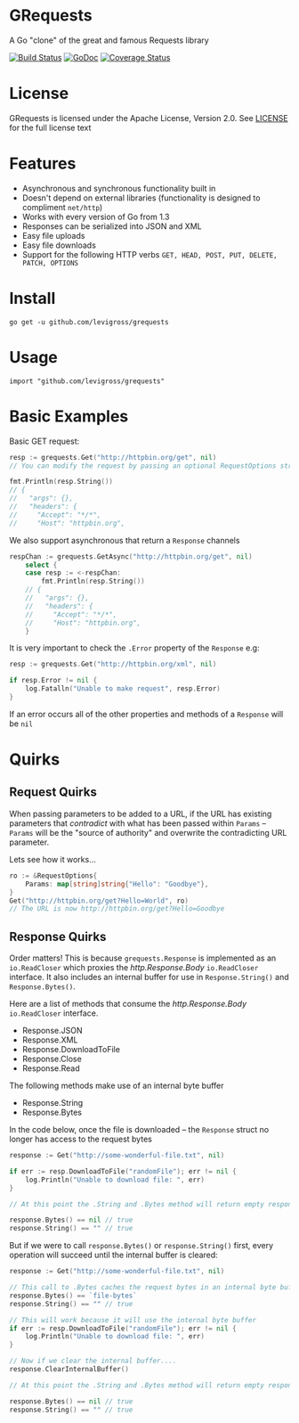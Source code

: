 # GRequests
A Go "clone" of the great and famous Requests library

[![Build Status](https://travis-ci.org/levigross/grequests.svg?branch=master)](https://travis-ci.org/levigross/grequests) [![GoDoc](https://godoc.org/github.com/levigross/grequests?status.svg)](https://godoc.org/github.com/levigross/grequests) [![Coverage Status](https://coveralls.io/repos/levigross/grequests/badge.svg)](https://coveralls.io/r/levigross/grequests)

License
======

GRequests is licensed under the Apache License, Version 2.0. See [LICENSE](LICENSE) for the full license text

Features
========

- Asynchronous and synchronous functionality built in
- Doesn't depend on external libraries (functionality is designed to compliment `net/http`)
- Works with every version of Go from 1.3
- Responses can be serialized into JSON and XML
- Easy file uploads
- Easy file downloads
- Support for the following HTTP verbs `GET, HEAD, POST, PUT, DELETE, PATCH, OPTIONS`

Install
=======
`go get -u github.com/levigross/grequests`

Usage
======
`import "github.com/levigross/grequests"`

Basic Examples
=========
Basic GET request:

```go
resp := grequests.Get("http://httpbin.org/get", nil)
// You can modify the request by passing an optional RequestOptions struct

fmt.Println(resp.String())
// {
//   "args": {},
//   "headers": {
//     "Accept": "*/*",
//     "Host": "httpbin.org",
```
We also support asynchronous that return a `Response` channels

```go
respChan := grequests.GetAsync("http://httpbin.org/get", nil)
	select {
	case resp := <-respChan:
		fmt.Println(resp.String())
    // {
    //   "args": {},
    //   "headers": {
    //     "Accept": "*/*",
    //     "Host": "httpbin.org",
	}

```

It is very important to check the `.Error` property of the `Response` e.g:

```go
resp := grequests.Get("http://httpbin.org/xml", nil)

if resp.Error != nil {
	log.Fatalln("Unable to make request", resp.Error)
}
```

If an error occurs all of the other properties and methods of a `Response` will be `nil`

Quirks
=======
## Request Quirks

When passing parameters to be added to a URL, if the URL has existing parameters that *_contradict_* with what has been passed within `Params` – `Params` will be the "source of authority" and overwrite the contradicting URL parameter.

Lets see how it works...

```go
ro := &RequestOptions{
	Params: map[string]string{"Hello": "Goodbye"},
}
Get("http://httpbin.org/get?Hello=World", ro)
// The URL is now http://httpbin.org/get?Hello=Goodbye
```

## Response Quirks

Order matters! This is because `grequests.Response` is implemented as an `io.ReadCloser` which proxies the *http.Response.Body* `io.ReadCloser` interface. It also includes an internal buffer for use in `Response.String()` and `Response.Bytes()`.

Here are a list of methods that consume the *http.Response.Body* `io.ReadCloser` interface.

- Response.JSON
- Response.XML
- Response.DownloadToFile
- Response.Close
- Response.Read

The following methods make use of an internal byte buffer

- Response.String
- Response.Bytes

In the code below, once the file is downloaded – the `Response` struct no longer has access to the request bytes

```go
response := Get("http://some-wonderful-file.txt", nil)

if err := resp.DownloadToFile("randomFile"); err != nil {
	log.Println("Unable to download file: ", err)
}

// At this point the .String and .Bytes method will return empty responses

response.Bytes() == nil // true
response.String() == "" // true

```

But if we were to call `response.Bytes()` or `response.String()` first, every operation will succeed until the internal buffer is cleared:

```go
response := Get("http://some-wonderful-file.txt", nil)

// This call to .Bytes caches the request bytes in an internal byte buffer – which can be used again and again until it is cleared
response.Bytes() == `file-bytes`
response.String() == "" // true

// This will work because it will use the internal byte buffer
if err := resp.DownloadToFile("randomFile"); err != nil {
	log.Println("Unable to download file: ", err)
}

// Now if we clear the internal buffer....
response.ClearInternalBuffer()

// At this point the .String and .Bytes method will return empty responses

response.Bytes() == nil // true
response.String() == "" // true
```
